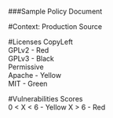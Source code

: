 ###Sample Policy Document

#Context: Production Source

#Licenses 
  CopyLeft <br>
      GPLv2 - Red <br>
      GPLv3 - Black <br>
  Permissive <br>
      Apache - Yellow <br>
      MIT - Green 

#Vulnerabilities
  Scores <br>
      0 < X < 6 - Yellow
      X > 6 - Red
